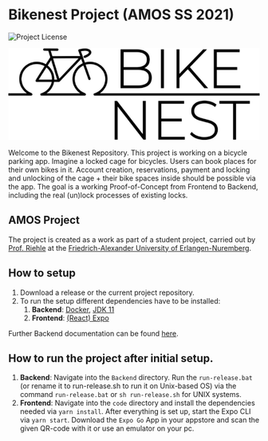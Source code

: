 # Bikenest Project (AMOS SS 2021)
![Project License](https://img.shields.io/github/license/amosproj/amos-ss2021-bike-nest?style=for-the-badge)
<p align="center">
  <img src="https://github.com/amosproj/amos-ss2021-bike-nest/blob/main/Deliverables/2021-04-21_Logo_black.png">
</p>

Welcome to the Bikenest Repository. This project is working on a bicycle parking app. Imagine a locked cage for bicycles. Users can book places for their own bikes in it. Account creation, reservations, payment and locking and unlocking of the cage + their bike spaces inside should be possible via the app. The goal is a working Proof-of-Concept from Frontend to Backend, including the real (un)lock processes of existing locks.

## AMOS Project
The project is created as a work as part of a student project, carried out by [Prof. Riehle](https://oss.cs.fau.de/person/riehle-dirk/) at the [Friedrich-Alexander University of Erlangen-Nuremberg](https://www.fau.de).

## How to setup
1. Download a release or the current project repository. 
2. To run the setup different dependencies have to be installed: 
    1. **Backend**: [Docker](https://www.docker.com), [JDK 11](https://www.oracle.com/java/technologies/javase-jdk11-downloads.html)
    2. **Frontend**: [(React) Expo](http://expo.io/)

Further Backend documentation can be found [here](https://github.com/amosproj/amos-ss2021-bike-nest/blob/main/Backend/README.md).

## How to run the project after initial setup.
1. **Backend**: Navigate into the `Backend` directory. Run the `run-release.bat` (or rename it to run-release.sh to run it on Unix-based OS) via the command `run-release.bat` or `sh run-release.sh` for UNIX systems.
2. **Frontend**: Navigate into the `code` directory and install the dependencies needed via `yarn install`. After everything is set up, start the Expo CLI via `yarn start`. Download the `Expo Go` App in your appstore and scan the given QR-code with it or use an emulator on your pc.




